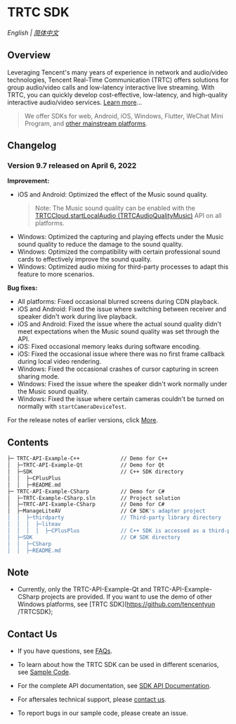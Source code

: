 # TRTC SDK

_English | [简体中文](README.md)_

## Overview

Leveraging Tencent's many years of experience in network and audio/video technologies, Tencent Real-Time Communication (TRTC) offers solutions for group audio/video calls and low-latency interactive live streaming. With TRTC, you can quickly develop cost-effective, low-latency, and high-quality interactive audio/video services. [Learn more](https://cloud.tencent.com/document/product/647/16788)...

> We offer SDKs for web, Android, iOS, Windows, Flutter, WeChat Mini Program, and [other mainstream platforms](https://github.com/LiteAVSDK?q=TRTC_&type=all&sort=).



## Changelog

### Version 9.7 released on April 6, 2022

**Improvement:** 
- iOS and Android: Optimized the effect of the Music sound quality.
  > Note: The Music sound quality can be enabled with the [TRTCCloud.startLocalAudio (TRTCAudioQualityMusic)](https://liteav.sdk.qcloud.com/doc/api/zh-cn/group__TRTCCloud__android.html#a1dadf09b10a2d128e4cef11707934329) API on all platforms.
- Windows: Optimized the capturing and playing effects under the Music sound quality to reduce the damage to the sound quality.
- Windows: Optimized the compatibility with certain professional sound cards to effectively improve the sound quality.
- Windows: Optimized audio mixing for third-party processes to adapt this feature to more scenarios.

**Bug fixes:**
- All platforms: Fixed occasional blurred screens during CDN playback.
- iOS and Android: Fixed the issue where switching between receiver and speaker didn't work during live playback.
- iOS and Android: Fixed the issue where the actual sound quality didn't meet expectations when the Music sound quality was set through the API.
- iOS: Fixed occasional memory leaks during software encoding.
- iOS: Fixed the occasional issue where there was no first frame callback during local video rendering.
- Windows: Fixed the occasional crashes of cursor capturing in screen sharing mode.
- Windows: Fixed the issue where the speaker didn't work normally under the Music sound quality.
- Windows: Fixed the issue where certain cameras couldn't be turned on normally with `startCameraDeviceTest`.

For the release notes of earlier versions, click [More](https://cloud.tencent.com/document/product/647/46907).


## Contents

```bash
├─ TRTC-API-Example-C++             // Demo for C++
│  ├─TRTC-API-Example-Qt            // Demo for Qt
│  ├─SDK                            // C++ SDK directory
│  │  ├─CPlusPlus
│  │  ├─README.md
├─ TRTC-API-Example-CSharp          // Demo for C#
│  ├─TRTC-Example-CSharp.sln        // Project solution
│  ├─TRTC-API-Example-CSharp        // Demo for C#
│  ├─ManageLiteAV                   // C# SDK's adapter project
│  │  ├─thirdparty                  // Third-party library directory
│  │  │  ├─liteav              
│  │  │  │  ├─CPlusPlus             // C++ SDK is accessed as a third-party library   
│  ├─SDK                            // C# SDK directory
│  │  ├─CSharp              
│  │  ├─README.md
```



## Note

- Currently, only the TRTC-API-Example-Qt and TRTC-API-Example-CSharp projects are provided. If you want to use the demo of other Windows platforms, see [TRTC SDK](https://github.com/tencentyun /TRTCSDK);



## Contact Us
- If you have questions, see [FAQs](https://cloud.tencent.com/document/product/647/43018).

- To learn about how the TRTC SDK can be used in different scenarios, see [Sample Code](https://intl.cloud.tencent.com/document/product/647/42963).

- For the complete API documentation, see [SDK API Documentation](http://doc.qcloudtrtc.com/md_introduction_trtc_Windows_cpp_%E6%A6%82%E8%A7%88.html).
- For aftersales technical support, please [contact us](https://intl.cloud.tencent.com/contact-us).
- To report bugs in our sample code, please create an issue.

